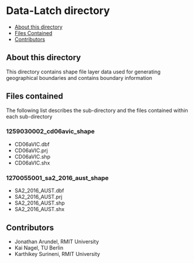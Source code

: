 # Data-Latch directory

* [About this directory](#about-this-directory)
* [Files Contained](#files-contained)
* [Contributors](#contributors)


## About this directory

This directory contains shape file layer data used for generating geographical boundaries and contains boundary information

## Files contained

The following list describes the sub-directory and the files contained within each sub-directory

### 1259030002_cd06avic_shape
 * CD06aVIC.dbf
 * CD06aVIC.prj
 * CD06aVIC.shp
 * CD06aVIC.shx
 
### 1270055001_sa2_2016_aust_shape
 * SA2_2016_AUST.dbf
 * SA2_2016_AUST.prj
 * SA2_2016_AUST.shp
 * SA2_2016_AUST.shx
 
## Contributors

* Jonathan Arundel, RMIT University
* Kai Nagel, TU Berlin
* Karthikey Surineni, RMIT University




